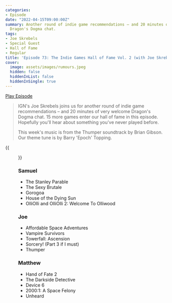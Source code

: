 ```yaml
---
categories:
- Episode
date: "2022-04-15T09:00:00Z"
summary: Another round of indie game recommendations – and 20 minutes of very welcome
  Dragon's Dogma chat.
tags:
- Joe Skrebels
- Special Guest
- Hall of Fame
- Regular
title: 'Episode 73: The Indie Games Hall of Fame Vol. 2 (with Joe Skrebels)'
cover: 
  image: assets/images/rumours.jpeg
  hidden: false
  hiddenInList: false
  hiddenInSingle: true
---
```


[Play Episode](https://www.patreon.com/posts/episode-73-indie-65122006)

> IGN's Joe Skrebels joins us for another round of indie game recommendations – and 20 minutes of very welcome Dragon's Dogma chat. 15 more games enter our hall of fame in this episode. Hopefully you'll hear about something you've never played before.
>
> This week's music is from the Thumper soundtrack by Brian Gibson. Our theme tune is by Barry 'Epoch' Topping.

{{<figure 
    src="/assets/images/rumours.jpeg" 
    caption="Image Credit: Naeslyn" 
    alt="Rumours'">}}

### Samuel
- The Stanley Parable
- The Sexy Brutale
- Gorogoa
- House of the Dying Sun
- OlliOlli and OlliOlli 2: Welcome To Olliwood

### Joe

- Affordable Space Adventures
- Vampire Survivors
- Towerfall: Ascension
- Sorcery! (Part 3 if I must)
- Thumper

### Matthew

- Hand of Fate 2
- The Darkside Detective
- Device 6
- 2000:1: A Space Felony
- Unheard